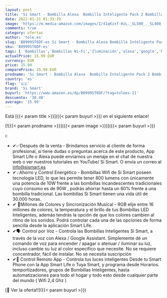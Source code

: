 ```yaml
---
layout: post
title: 'Si Smart - Bombilla Alexa  Bombilla Inteligente Pack 2 Bombillas Led Wifi  Compatibles Alexa  Google Home  Multicolor  Luz Fría a Cálidas  Horarios  App Smart Life  e14 Smart Bulb  Lámpara Regulable'
date: 2022-01-31 01:33:29
image: 'https://m.media-amazon.com/images/I/41qKzxf-HzL._SL500_._SL400_.jpg'
comments: true
category: ofertas
author: 'tole.es'
slug: 'B0999ST6DF-es Si Smart - Bombilla Alexa Bombilla Inteligente Pack 2...'
sku: 'B0999ST6DF-es'
tags: [ 'Bombillas','Bombillas Wi-Fi','Iluminación','alexa','google','home','si smart', ]
actualPrice: 15.99 EUR
currency: EUR
price: 15.99
comparePrice: 25.99 EUR
prodname: 'Si Smart - Bombilla Alexa  Bombilla Inteligente Pack 2 Bombillas Led Wifi  Compatibles Alexa  Google Home  Multicolor  Luz Fría a Cálidas  Horarios  App Smart Life  e14 Smart Bulb  Lámpara Regulable'
country: 'es'
flag: '🇪🇸'
brand: 'Si Smart'
buyurl: 'https://www.amazon.es/dp/B0999ST6DF/?tag=tolees-21'
descuento: '38.48'
average: '15.99'
---
```


Está [{{< param title >}}]({{< param buyurl >}}) en el siguiente enlace!

[![{{< param prodname >}}]({{< param image >}})]({{< param buyurl >}})

ℹ️:

- ✔✅Después de la venta - Brindamos servicio al cliente de forma profesional, si tiene dudas o preguntas acerca de este producto, App Smart Life o Alexa puede enviarnos un menaje en el chat de nuestra web o ver nuestros tutoriales en YouTube/ Si Smart. O envía un correo al info@sismart.es
- ✔💡Ahorro y Control Energético - Bombillas Wifi de Si Smart poseen tecnología LED, lo que les permite tener 800 lumens con únicamente una potencia de 10W frente a las bombillas incandescentes tradicionales cuyo consumo es de 90W , podrás ahorrar hasta un 60% frente a una bombilla tradicional. Las bombillas Si Smart tienen una vida útil de 30.000 horas.
- ✔ 🎨Millones de Colores y Sincronización Musical - RGB elije entre 16 millones de colores, la temperatura y el brillo de tus Bombillas LED Inteligentes, además tendrás la opción de que los colores cambien al ritmo de los sonidos. Podrá controlar cada una de las opciones de forma sencilla desde la aplicación Smart Life.
- ✔🗣️ Control por Voz - Controla las Bombillas Inteligentes Si Smart, a través de la voz con Alexa / Google Assistant. Simplemente dé un comando de voz para encender / apagar o atenuar / iluminar su luz, incluso cambie su luz al color específico que necesite. No se requiere concentrador, fácil de instalar. No se necesita suscripción
- ✔📱 Control Remoto App - Controla tus luces inteligentes Desde tu Smart Phone con la App Smart Life o Tuya Smart, y programa desde Horarios. temportizadores, grupos de Bombillas Inteligentes, hasta automatizaciones para todo el hogar y todo esto desde cualquier parte del mundo ( Wifi 2,4 Ghz )

[🛒 Ver la oferta!!]({{< param buyurl >}})
